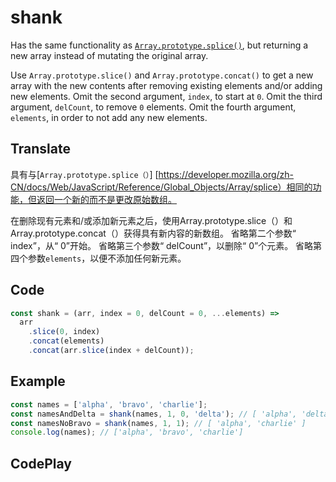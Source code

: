 # shank

Has the same functionality as [`Array.prototype.splice()`](https://developer.mozilla.org/en-US/docs/Web/JavaScript/Reference/Global_Objects/Array/splice), but returning a new array instead of mutating the original array.

Use `Array.prototype.slice()` and `Array.prototype.concat()` to get a new array with the new contents after removing existing elements and/or adding new elements.
Omit the second argument, `index`, to start at `0`.
Omit the third argument, `delCount`, to remove `0` elements.
Omit the fourth argument, `elements`, in order to not add any new elements.

## Translate

具有与[`Array.prototype.splice（）`] [https://developer.mozilla.org/zh-CN/docs/Web/JavaScript/Reference/Global_Objects/Array/splice）相同的功能，但返回一个新的而不是更改原始数组。

在删除现有元素和/或添加新元素之后，使用Array.prototype.slice（）和Array.prototype.concat（）获得具有新内容的新数组。
省略第二个参数“ index”，从“ 0”开始。
省略第三个参数“ delCount”，以删除“ 0”个元素。
省略第四个参数`elements`，以便不添加任何新元素。

## Code

```js
const shank = (arr, index = 0, delCount = 0, ...elements) =>
  arr
    .slice(0, index)
    .concat(elements)
    .concat(arr.slice(index + delCount));
```

## Example

```js
const names = ['alpha', 'bravo', 'charlie'];
const namesAndDelta = shank(names, 1, 0, 'delta'); // [ 'alpha', 'delta', 'bravo', 'charlie' ]
const namesNoBravo = shank(names, 1, 1); // [ 'alpha', 'charlie' ]
console.log(names); // ['alpha', 'bravo', 'charlie']
```

## CodePlay

<template>
  <code-play codeplay-id="" />
</template>
